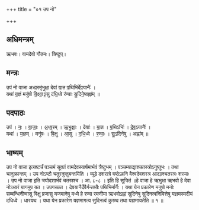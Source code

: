 +++
title = "०१ उप नो"

+++
## अधिमन्त्रम्
ऋभवः। वामदेवो गौतमः। त्रिष्टुप्।

## मन्त्रः
उप॑ नो वाजा अध्व॒रमृ॑भुक्षा॒ देवा॑ या॒त प॒थिभि॑र्देव॒यानैः॑ ।  
यथा॑ य॒ज्ञं मनु॑षो वि॒क्ष्वा॒३॒॑सु द॑धि॒ध्वे र॑ण्वाः सु॒दिने॒ष्वह्ना॑म् ॥

## पदपाठः
उप॑ । नः॒ । वा॒जाः॒ । अ॒ध्व॒रम् । ऋ॒भु॒क्षाः॒ । देवाः॑ । या॒त । प॒थिऽभिः॑ । दे॒व॒ऽयानैः॑ ।  
यथा॑ । य॒ज्ञम् । मनु॑षः । वि॒क्षु । आ॒सु । द॒धि॒ध्वे । र॒ण्वाः॒ । सु॒ऽदिने॑षु । अह्ना॑म् ॥

## भाष्यम्
उप नो वाजा इत्यष्टर्चं पञ्चमं सूक्तं वामदेवस्यार्षमार्भवं त्रैष्टुभम् । पञ्चम्याद्याश्चतस्त्रोऽनुष्तुभः । तथा चानुक्रान्तम् । उप नोऽष्टौ चतुरनुष्तुबन्तमिति । व्यूढे दशरात्रे षष्ठेऽहनि वैश्वदेवशस्त्र आद्याश्चतस्त्रः शस्याः । उप नो वाजा इति त्रयोदशार्भवं चतस्रश्च । आ. ८-८ । इति हि सूत्रितं ॥हे वाजा हे ऋभुक्षा ऋभवो हे देवा नोऽध्वरं यागमुप यत । उपगच्छत । देवयानैर्देवैर्गन्तव्यैः पथिभिर्मार्गैः । यथा येन प्रकारेण मनुषो मनोः सम्बन्धिनीष्वासु विक्षु प्रजासु यजमानेषु मध्ये हे रण्वा रमणीया ऋभवोऽह्नां सुदिनेषु सुदिनत्वनिमित्तेषु यज्ञमस्मदीयं दधिध्वे । धारयथ । यथा येन प्रकारेण यज्ञमागत्य सुदिनत्वं कुरुथ तथा यज्ञमायतेति ॥ १ ॥